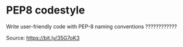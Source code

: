 # PEP8 codestyle

Write user-friendly code with PEP-8 naming conventions ????????????

Source:
https://bit.ly/35G7oK3

